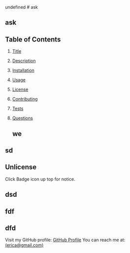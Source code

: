  undefined # ask
 ## ask
 ## Table of Contents
1. [Title](#ask)
 2. [Description](#ask)
 3. [Installation](#we)
 4. [Usage](#sd)
 5. [License](#Unlicense)
 6. [Contributing](#dsd)
 7. [Tests](#fdf)
  8. [Questions](#dfd)
  
      ## we
  ## sd
  ## Unlicense
 Click Badge icon up top for notice.
  ## dsd
  ## fdf
  ## dfd
 Visit my GitHub profile: [GitHub Profile](https://github.com/ericaLorraine) You can reach me at: [(erica@gmail.com)](erica@gmail.com) 